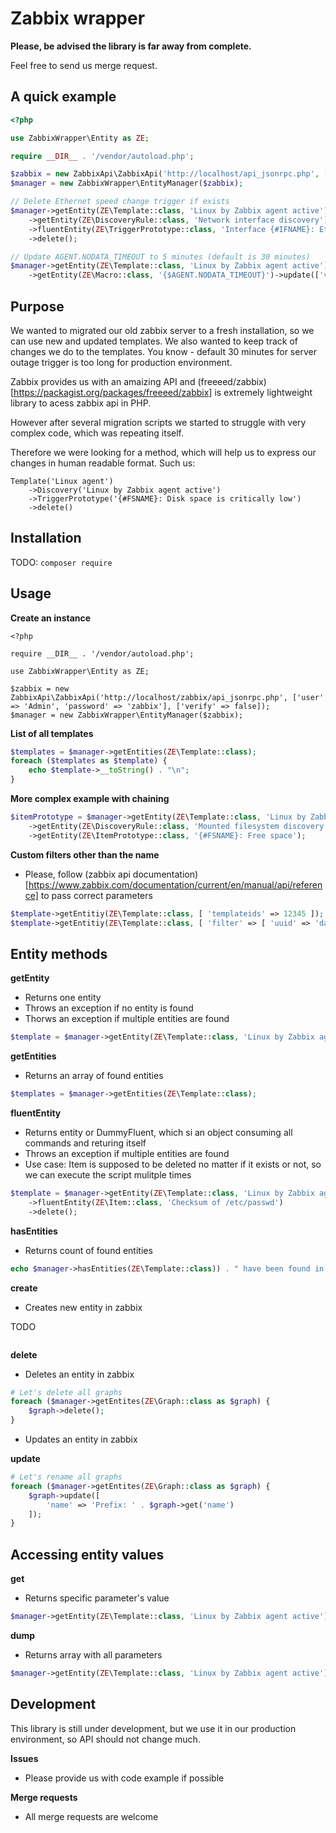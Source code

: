 # Zabbix wrapper

**Please, be advised the library is far away from complete.**

Feel free to send us merge request.

## A quick example

```php
<?php

use ZabbixWrapper\Entity as ZE;

require __DIR__ . '/vendor/autoload.php';

$zabbix = new ZabbixApi\ZabbixApi('http://localhost/api_jsonrpc.php', ['user' => 'Admin', 'password' => 'zabbix'], ['verify' => false]);
$manager = new ZabbixWrapper\EntityManager($zabbix);

// Delete Ethernet speed change trigger if exists
$manager->getEntity(ZE\Template::class, 'Linux by Zabbix agent active')
    ->getEntity(ZE\DiscoveryRule::class, 'Network interface discovery');
    ->fluentEntity(ZE\TriggerPrototype::class, 'Interface {#IFNAME}: Ethernet has changed to lower speed than it was before')
    ->delete();

// Update AGENT.NODATA_TIMEOUT to 5 minutes (default is 30 minutes)
$manager->getEntity(ZE\Template::class, 'Linux by Zabbix agent active')
    ->getEntity(ZE\Macro::class, '{$AGENT.NODATA_TIMEOUT}')->update(['value' => '5m']);
```

## Purpose

We wanted to migrated our old zabbix server to a fresh installation, so we can use new and updated templates. We also wanted to keep track of changes we do to the templates. You know - default 30 minutes for server outage trigger is too long for production environment.

Zabbix provides us with an amaizing API and (freeeed/zabbix)[https://packagist.org/packages/freeeed/zabbix] is extremely lightweight library to acess zabbix api in PHP.

However after several migration scripts we started to struggle with very complex code, which was repeating itself.

Therefore we were looking for a method, which will help us to express our changes in human readable format. Such us:

```
Template('Linux agent')
    ->Discovery('Linux by Zabbix agent active')
    ->TriggerPrototype('{#FSNAME}: Disk space is critically low')
    ->delete()
```

## Installation

TODO: `composer require`

## Usage

**Create an instance**

```
<?php

require __DIR__ . '/vendor/autoload.php';

use ZabbixWrapper\Entity as ZE;

$zabbix = new ZabbixApi\ZabbixApi('http://localhost/zabbix/api_jsonrpc.php', ['user' => 'Admin', 'password' => 'zabbix'], ['verify' => false]);
$manager = new ZabbixWrapper\EntityManager($zabbix);
```

**List of all templates**

```php
$templates = $manager->getEntities(ZE\Template::class);
foreach ($templates as $template) {
    echo $template->__toString() . "\n";
}
```

**More complex example with chaining**

```php
$itemPrototype = $manager->getEntity(ZE\Template::class, 'Linux by Zabbix agent active')
    ->getEntity(ZE\DiscoveryRule::class, 'Mounted filesystem discovery')
    ->getEntity(ZE\ItemPrototype::class, '{#FSNAME}: Free space');
```

**Custom filters other than the name**

 *  Please, follow (zabbix api documentation)[https://www.zabbix.com/documentation/current/en/manual/api/reference] to pass correct parameters

```php
$template->getEntitiy(ZE\Template::class, [ 'templateids' => 12345 ]);
$template->getEntitiy(ZE\Template::class, [ 'filter' => [ 'uuid' => 'dad8d6c6-21c7-4ff2-a9ad-987ba8e9de84' ] ]);
```

## Entity methods

**getEntity**

  * Returns one entity
  * Throws an exception if no entity is found
  * Thorws an exception if multiple entities are found

```php
$template = $manager->getEntity(ZE\Template::class, 'Linux by Zabbix agent active')
```

**getEntities**

  * Returns an array of found entities

```php
$templates = $manager->getEntities(ZE\Template::class);
```

**fluentEntity**

  * Returns entity or DummyFluent, which si an object consuming all commands and returing itself
  * Throws an exception if multiple entities are found
  * Use case: Item is supposed to be deleted no matter if it exists or not, so we can execute the script mulitple times

```php
$template = $manager->getEntity(ZE\Template::class, 'Linux by Zabbix agent active')
    ->fluentEntity(ZE\Item::class, 'Checksum of /etc/passwd')
    ->delete();
```

**hasEntities**

  * Returns count of found entities

```php
echo $manager->hasEntities(ZE\Template::class)) . " have been found in zabbix.";
```

**create**

  * Creates new entity in zabbix

TODO

```php
```

**delete**

  * Deletes an entity in zabbix

```php
# Let's delete all graphs
foreach ($manager->getEntites(ZE\Graph::class as $graph) {
    $graph->delete();
}
```

  * Updates an entity in zabbix

**update**

```php
# Let's rename all graphs
foreach ($manager->getEntites(ZE\Graph::class as $graph) {
    $graph->update([
        'name' => 'Prefix: ' . $graph->get('name')
    ]);
}
```

## Accessing entity values

**get**

 *  Returns specific parameter's value

```php
$manager->getEntity(ZE\Template::class, 'Linux by Zabbix agent active')->get('name');
```

**dump**

 *  Returns array with all parameters

```php
$manager->getEntity(ZE\Template::class, 'Linux by Zabbix agent active')->dump();
```

## Development

This library is still under development, but we use it in our production environment, so API should not change much.

**Issues**

 *  Please provide us with code example if possible

**Merge requests**

 *  All merge requests are welcome
